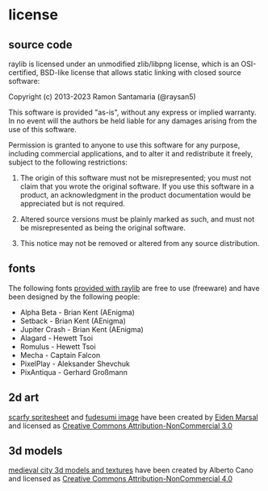 license
=======

source code
-----------

raylib is licensed under an unmodified zlib/libpng license, which is an OSI-certified, 
BSD-like license that allows static linking with closed source software:
    
Copyright (c) 2013-2023 Ramon Santamaria (@raysan5)

This software is provided "as-is", without any express or implied warranty. In no event 
will the authors be held liable for any damages arising from the use of this software.

Permission is granted to anyone to use this software for any purpose, including commercial 
applications, and to alter it and redistribute it freely, subject to the following restrictions:

  1. The origin of this software must not be misrepresented; you must not claim that you 
  wrote the original software. If you use this software in a product, an acknowledgment 
  in the product documentation would be appreciated but is not required.

  2. Altered source versions must be plainly marked as such, and must not be misrepresented
  as being the original software.

  3. This notice may not be removed or altered from any source distribution.

fonts
------

The following fonts [provided with raylib](https://github.com/raysan5/raylib/tree/master/examples/text/resources/fonts) are free to use (freeware) and have been designed by the following people:

 * Alpha Beta - Brian Kent (AEnigma)
 * Setback - Brian Kent (AEnigma)
 * Jupiter Crash - Brian Kent (AEnigma)
 * Alagard - Hewett Tsoi
 * Romulus - Hewett Tsoi
 * Mecha - Captain Falcon
 * PixelPlay - Aleksander Shevchuk
 * PixAntiqua - Gerhard Großmann
 
2d art
------

[scarfy spritesheet](https://github.com/raysan5/raylib/blob/master/examples/textures/resources/scarfy.png) and [fudesumi image](https://github.com/raysan5/raylib/blob/master/examples/textures/resources/fudesumi.png) have been created by [Eiden Marsal](https://www.artstation.com/artist/marshall_z) and licensed as [Creative Commons Attribution-NonCommercial 3.0](https://creativecommons.org/licenses/by-nc/3.0/legalcode)

3d models
---------

[medieval city 3d models and textures](https://github.com/raysan5/raylib/tree/master/examples/models/resources/medieval) have been created by Alberto Cano and licensed as [Creative Commons Attribution-NonCommercial 4.0](https://creativecommons.org/licenses/by-nc/4.0/legalcode)

